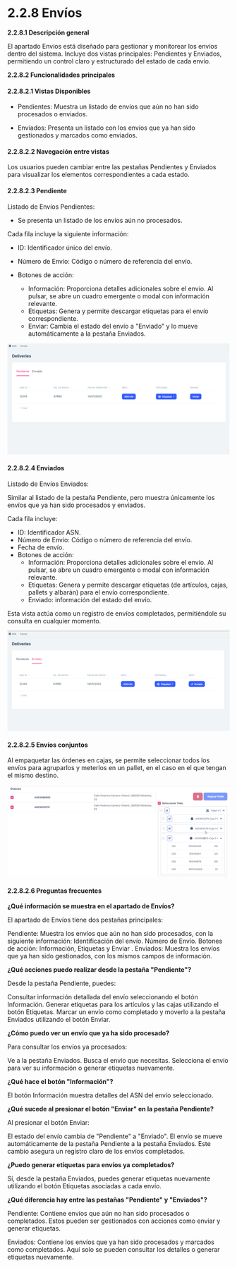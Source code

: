 # 2.2.8 Envíos 

**2.2.8.1 Descripción general**

El apartado Envíos está diseñado para gestionar y monitorear los envíos dentro del sistema. Incluye dos vistas principales: Pendientes y Enviados, permitiendo un control claro y estructurado del estado de cada envío.

**2.2.8.2 Funcionalidades principales**

#### 2.2.8.2.1 Vistas Disponibles

- Pendientes: Muestra un listado de envíos que aún no han sido procesados ​​o enviados.

- Enviados: Presenta un listado con los envíos que ya han sido gestionados y marcados como enviados.

#### 2.2.8.2.2 Navegación entre vistas

Los usuarios pueden cambiar entre las pestañas Pendientes y Enviados para visualizar los elementos correspondientes a cada estado.

#### 2.2.8.2.3 Pendiente

Listado de Envíos Pendientes:

- Se presenta un listado de los envíos aún no procesados.

Cada fila incluye la siguiente información:

   - ID: Identificador único del envío.
   - Número de Envío: Código o número de referencia del envío.
   - Botones de acción:

        - Información: Proporciona detalles adicionales sobre el envío. Al pulsar, se abre un cuadro emergente o modal con información relevante.
        - Etiquetas: Genera y permite descargar etiquetas para el envío correspondiente.
        - Enviar: Cambia el estado del envío a "Enviado" y lo mueve automáticamente a la pestaña Enviados.

![image](images/listEnvy.png)

#### 2.2.8.2.4 Enviados

Listado de Envíos Enviados:

Similar al listado de la pestaña Pendiente, pero muestra únicamente los envíos que ya han sido procesados ​​y enviados.

Cada fila incluye:

   - ID: Identificador ASN.
   - Número de Envío: Código o número de referencia del envío.
   - Fecha de envío.
   - Botones de acción:
        - Información: Proporciona detalles adicionales sobre el envío. Al pulsar, se abre un cuadro emergente o modal con información relevante.
        - Etiquetas: Genera y permite descargar etiquetas (de artículos, cajas, pallets y albarán) para el envío correspondiente.
        - Enviado: información del estado del envío.

Esta vista actúa como un registro de envíos completados, permitiéndole su consulta en cualquier momento.

![image](images/listEnvyEnvy.png)

#### 2.2.8.2.5 Envíos conjuntos 

Al empaquetar las órdenes en cajas, se permite seleccionar todos los envíos para 	agruparlos y meterlos en un pallet, en el caso en el que tengan el mismo destino.

![image](images/ordersGroupEnvy.png)


#### 2.2.8.2.6 Preguntas frecuentes

<b>¿Qué información se muestra en el apartado de Envíos?</b>

El apartado de Envíos tiene dos pestañas principales:

Pendiente: Muestra los envíos que aún no han sido procesados, con la siguiente información:
Identificación del envío.
Número de Envío.
Botones de acción: Información, Etiquetas y Enviar .
Enviados: Muestra los envíos que ya han sido gestionados, con los mismos campos de información.

<b>¿Qué acciones puedo realizar desde la pestaña "Pendiente"?</b>

Desde la pestaña Pendiente, puedes:

Consultar información detallada del envío seleccionando el botón Información.
Generar etiquetas para los artículos y las cajas utilizando el botón Etiquetas.
Marcar un envío como completado y moverlo a la pestaña Enviados utilizando el botón Enviar.

<b>¿Cómo puedo ver un envío que ya ha sido procesado?</b>

Para consultar los envíos ya procesados:

Ve a la pestaña Enviados.
Busca el envío que necesitas.
Selecciona el envío para ver su información o generar etiquetas nuevamente.

<b>¿Qué hace el botón "Información"?</b>

El botón Información muestra detalles del ASN del envío seleccionado.

<b>¿Qué sucede al presionar el botón "Enviar" en la pestaña Pendiente?</b>

Al presionar el botón Enviar:

El estado del envío cambia de "Pendiente" a "Enviado".
El envío se mueve automáticamente de la pestaña Pendiente a la pestaña Enviados.
Este cambio asegura un registro claro de los envíos completados.

<b>¿Puedo generar etiquetas para envíos ya completados?</b>

Sí, desde la pestaña Enviados, puedes generar etiquetas nuevamente utilizando el botón Etiquetas asociadas a cada envío.

<b>¿Qué diferencia hay entre las pestañas "Pendiente" y "Enviados"?</b>

Pendiente: Contiene envíos que aún no han sido procesados ​​o completados. Estos pueden ser gestionados con acciones como enviar y generar etiquetas.

Enviados: Contiene los envíos que ya han sido procesados ​​y marcados como completados. Aquí solo se pueden consultar los detalles o generar etiquetas nuevamente.